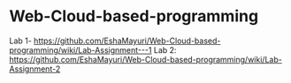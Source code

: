 # Web-Cloud-based-programming

Lab 1- https://github.com/EshaMayuri/Web-Cloud-based-programming/wiki/Lab-Assignment---1
Lab 2: https://github.com/EshaMayuri/Web-Cloud-based-programming/wiki/Lab-Assignment-2
